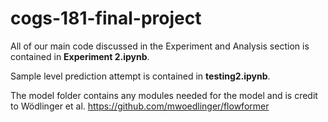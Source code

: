 # cogs-181-final-project

All of our main code discussed in the Experiment and Analysis section is contained in **Experiment 2.ipynb**. 

Sample level prediction attempt is contained in **testing2.ipynb**.

The model folder contains any modules needed for the model and is credit to Wödlinger et al.
https://github.com/mwoedlinger/flowformer


